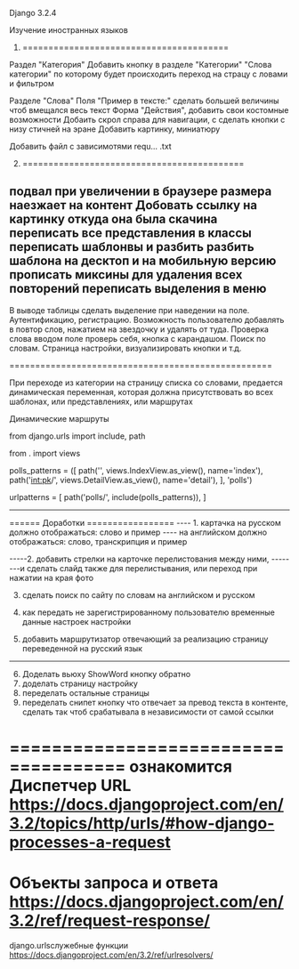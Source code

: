 Django 3.2.4

Изучение иностранных языков


1. ========================================

Раздел "Категория" 
    Добавить кнопку в разделе "Категории" "Слова категории" по которому будет происходить переход на страцу с ловами и фильтром
    
Разделе "Слова" 
    Поля "Пример в тексте:" сделать большей величины чтоб вмещался весь текст
    Форма "Действия", добавить свои костомные возможности
    Добаить скрол справа для навигации, с сделать кнопки с низу стичней на эране
    Добавить картинку, миниатюру

Добавить файл с зависимотями requ... .txt

2. ===========================================

подвал при увеличении в браузере размера наезжает на контент
Добовать ссылку на картинку откуда она была скачина
переписать все представления в классы
переписать шаблонвы и разбить
разбить шаблона на десктоп и на мобильную версию
прописать миксины для удаления всех повторений
переписать выделения в меню
-------------------------------------------
В выводе таблицы сделать выделение при наведении на поле.
Аутентификацию, регистрацию.
Возможность пользователю добавлять в повтор слов, нажатием на звездочку и удалять от туда.
Проверка слова вводом поле проверь себя, кнопка с карандашом.
Поиск по словам.
Страница настройки, визуализировать кнопки и т.д.

===================================================

При переходе из категории на страницу списка со словами, предается динамическая переменная, которая должна присутствовать
во всех шаблонах, или представлениях, или маршрутах

Динамические маршруты

from django.urls import include, path

from . import views

polls_patterns = ([
    path('', views.IndexView.as_view(), name='index'),
    path('<int:pk>/', views.DetailView.as_view(), name='detail'),
], 'polls')

urlpatterns = [
    path('polls/', include(polls_patterns)),
]

-----------------------------------------------

====== Доработки =================
---- 1. картачка на русском должно отображаться: слово и пример 
---- на английском должно отображаться: слово, транскрипция и пример 

-----2. добавить стрелки на карточке перелистования между ними, 
--------и сделать слайд также для перелистывания, или переход при нажатии на края фото
   
3. сделать поиск по сайту по словам на английском и русском

4. как передать не зарегистрированному пользователю временные данные настроек настройки 

5. добавить маршрутизатор отвечающий за реализацию страницу переведенной на русский язык
-----------------------------------
6. Доделать вьюху ShowWord кнопку обратно
7. доделать страницу настройку
8. переделать остальные страницы
9. переделать снипет кнопку что отвечает за превод текста в контенте,
   сделать так чтоб срабатывала в независимости от самой ссылки

=====================================
ознакомится
Диспетчер URL
https://docs.djangoproject.com/en/3.2/topics/http/urls/#how-django-processes-a-request
========================================
Объекты запроса и ответа
https://docs.djangoproject.com/en/3.2/ref/request-response/
=======================================
django.urlsслужебные функции
https://docs.djangoproject.com/en/3.2/ref/urlresolvers/